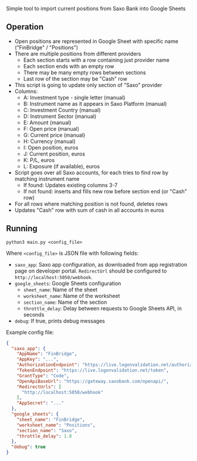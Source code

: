 Simple tool to import current positions from Saxo Bank into Google Sheets

## Operation

- Open positions are represented in Google Sheet with specific name ("FinBridge" / "Positions")
- There are multiple positions from different providers
  - Each section starts with a row containing just provider name
  - Each section ends with an empty row
  - There may be many empty rows between sections
  - Last row of the section may be "Cash" row
- This script is going to update only section of "Saxo" provider
- Columns:
  - A: Investment type - single letter (manual)
  - B: Instrument name as it appears in Saxo Platform (manual)
  - C: Investment Country (manual)
  - D: Instrument Sector (manual)
  - E: Amount (manual)
  - F: Open price (manual)
  - G: Current price (manual)
  - H: Currency (manual)
  - I: Open position, euros
  - J: Current position, euros
  - K: P/L, euros
  - L: Exposure (if available), euros
- Script goes over all Saxo accounts, for each tries to find row by matching instrument name 
  - If found: Updates existing columns 3-7
  - If not found: inserts and fills new row before section end (or "Cash" row)
- For all rows where matching position is not found, deletes rows
- Updates "Cash" row with sum of cash in all accounts in euros


## Running

```shell
python3 main.py <config_file>
```

Where `<config_file>` is JSON file with following fields:
- `saxo_app`: Saxo app configuration, as downloaded from app registration page on developer portal. `RedirectUrl` 
should be configured to `http://localhost:5050/webhook`.
- `google_sheets`: Google Sheets configuration
  - `sheet_name`: Name of the sheet
  - `worksheet_name`: Name of the worksheet
  - `section_name`: Name of the section
  - `throttle_delay`: Delay between requests to Google Sheets API, in seconds
- `debug`: If true, prints debug messages

Example config file:
```json
{
  "saxo_app": {
    "AppName": "FinBridge",
    "AppKey": "...",
    "AuthorizationEndpoint": "https://live.logonvalidation.net/authorize",
    "TokenEndpoint": "https://live.logonvalidation.net/token",
    "GrantType": "Code",
    "OpenApiBaseUrl": "https://gateway.saxobank.com/openapi/",
    "RedirectUrls": [
      "http://localhost:5050/webhook"
    ],
    "AppSecret": "..."
  },
  "google_sheets": {
    "sheet_name": "FinBridge",
    "worksheet_name": "Positions",
    "section_name": "Saxo",
    "throttle_delay": 1.0
  },
  "debug": true
}
```
